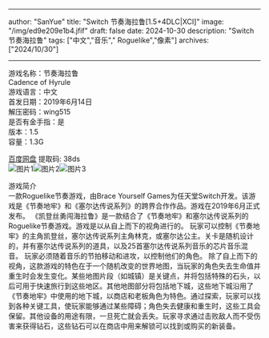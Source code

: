 
---
author: "SanYue"
title: "Switch 节奏海拉鲁[1.5+4DLC|XCI]"
image: "/img/ed9e209e1b4.jfif"
draft: false
date: 2024-10-30
description: "Switch 节奏海拉鲁"
tags: ["中文","音乐","	Roguelike","像素"]
archives: ["2024/10/30"]

---

游戏名称：节奏海拉鲁   
Cadence of Hyrule    
游戏语言：中文  
首发日期：2019年6月14日  
解压密码：wing515  
是否有金手指：是  
版本：1.5   
容量：1.3G

[百度网盘](https://pan.baidu.com/s/1yNm6_lXJ4rAkF5SOvV8dpg) 提取码: 38ds  
![图片1](/img/4c0a81549952abf293.jpg)![图片2](/img/013baa43a2e47.jfif)![图片3](/img/hq720.jpg)  

游戏简介  
一款Roguelike节奏游戏，由Brace Yourself Games为任天堂Switch开发。该游戏是《节奏地牢》和《塞尔达传说系列》的跨界合作作品。游戏在2019年6月正式发布。
《凯登丝勇闯海拉鲁》是一款结合了《节奏地牢》和塞尔达传说系列的Roguelike节奏游戏。游戏是以从自上而下的视角进行的。 玩家可以控制《节奏地牢》的主角凯登丝，塞尔达传说系列主角林克，或塞尔达公主。关卡是随机设计的，并有塞尔达传说系列的道具，以及25首塞尔达传说系列音乐的芯片音乐混音。 玩家必须随着音乐的节拍移动和进攻，以控制他们的角色。
除了自上而下的视角，这款游戏的特色在于一个随机改变的世界地图，当玩家的角色失去生命值并重生时会发生变化。某些地图片段（如城镇）是关键点，并将包括特殊的石头，以后可用于快速旅行到这些地区。其他地图部分将包括地下城，这些地下城沿用了《节奏地牢》中使用的地下城，以商店和老板角色为特色。通过探索，玩家可以找到各种关键工具，使玩家能够通过某些障碍；角色失去健康和重生时，这些工具会保留。其他设备的用途有限，一旦死亡就会丢失。玩家寻求通过击败敌人而不受伤害来获得钻石，这些钻石可以在商店中用来解锁可以找到或购买的新装备。
